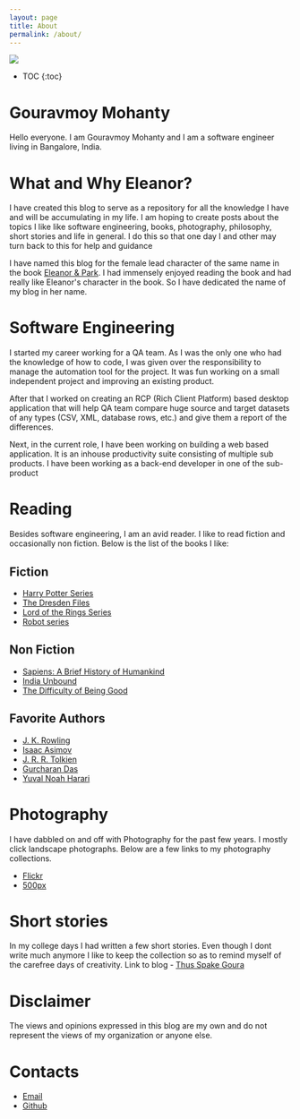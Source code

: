 ```yaml
---
layout: page
title: About
permalink: /about/
---
```


![](/eleanor/assets/images/profile.jpg)

* TOC
{:toc}

# Gouravmoy Mohanty

Hello everyone. I am Gouravmoy Mohanty and I am a software engineer living in Bangalore, India.  

# What and Why Eleanor?

I have created this blog to serve as a repository for all the knowledge I have and will be accumulating in my life. I am hoping to create posts about the topics I like like software engineering, books, photography, philosophy, short stories and life in general. I do this so that one day I and other may turn back to this for help and guidance 

I have named this blog for the female lead character of the same name in the book [Eleanor & Park](https://en.wikipedia.org/wiki/Eleanor_%26_Park). I had immensely enjoyed reading the book and had really like Eleanor's character in the book. So I have dedicated the  name of my blog in her name. 

# Software Engineering

I started my career working for a QA team. As I was the only one who had the knowledge of how to code, I was given over the responsibility to manage the automation tool for the project. It was fun working on a small independent project and improving an existing product.

After that I worked on creating an RCP (Rich Client Platform) based desktop application that will help QA team compare huge source and target datasets of any types (CSV, XML, database rows, etc.) and give them a report of the differences.

Next, in the current role, I have been working on building a web based application. It is an inhouse productivity suite consisting of multiple sub products. I have been working as a back-end developer in one of the sub-product 

# Reading

Besides software engineering, I am an avid reader. I like to read fiction and occasionally non fiction. Below is the list of the books I like:

## Fiction

- [Harry Potter Series](https://en.wikipedia.org/wiki/Harry_Potter)
- [The Dresden Files](https://en.wikipedia.org/wiki/The_Dresden_Files)
- [Lord of the Rings Series](https://en.wikipedia.org/wiki/The_Lord_of_the_Rings)
- [Robot series](https://en.wikipedia.org/wiki/Robot_series)

## Non Fiction

- [Sapiens: A Brief History of Humankind](https://en.wikipedia.org/wiki/Sapiens:_A_Brief_History_of_Humankind)
- [India Unbound](https://en.wikipedia.org/wiki/India_Unbound)
- [The Difficulty of Being Good](https://en.wikipedia.org/wiki/The_Difficulty_of_Being_Good)

## Favorite Authors

- [J. K. Rowling](https://en.wikipedia.org/wiki/J._K._Rowling)
- [Isaac Asimov](https://en.wikipedia.org/wiki/Isaac_Asimov)
- [J. R. R. Tolkien](https://en.wikipedia.org/wiki/J._R._R._Tolkien)
- [Gurcharan Das](https://en.wikipedia.org/wiki/Gurcharan_Das)
- [Yuval Noah Harari](https://en.wikipedia.org/wiki/Yuval_Noah_Harari)

# Photography

I have dabbled on and off with Photography for the past few years. I mostly click landscape photographs. Below are a few links to my photography collections.

- [Flickr](https://www.flickr.com/photos/97713098@N06/)
- [500px](https://500px.com/p/GouravmoyMohanty?view=photos)

# Short stories

In my college days I had written a few short stories. Even though I dont write much anymore I like to keep the collection so as to remind myself of the carefree days of creativity. Link to blog - [Thus Spake Goura](https://thusspakegoura.blogspot.com/2015/11/are-you-lost-there.html?_sm_au_=ijVRQZW3tRTPTW2sML8tvK34L00HF)

# Disclaimer

The views and opinions expressed in this blog are my own and do not represent the views of my organization or anyone else.

# Contacts

- [Email](mailto:gouravmoy.mohanty91@mail.com)
- [Github](https://github.com/Gouravmoy)


